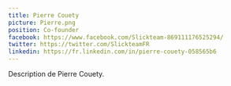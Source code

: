 ```yaml
---
title: Pierre Couety
picture: Pierre.png
position: Co-founder
facebook: https://www.facebook.com/Slickteam-869111176525294/
twitter: https://twitter.com/SlickteamFR
linkedin: https://fr.linkedin.com/in/pierre-couety-058565b6
---
```

Description de Pierre Couety.